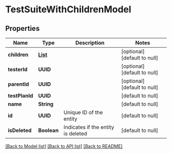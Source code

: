 # TestSuiteWithChildrenModel
## Properties

| Name | Type | Description | Notes |
|------------ | ------------- | ------------- | -------------|
| **children** | [**List**](TestSuiteWithChildrenModel.md) |  | [optional] [default to null] |
| **testerId** | **UUID** |  | [optional] [default to null] |
| **parentId** | **UUID** |  | [optional] [default to null] |
| **testPlanId** | **UUID** |  | [default to null] |
| **name** | **String** |  | [default to null] |
| **id** | **UUID** | Unique ID of the entity | [default to null] |
| **isDeleted** | **Boolean** | Indicates if the entity is deleted | [default to null] |

[[Back to Model list]](../README.md#documentation-for-models) [[Back to API list]](../README.md#documentation-for-api-endpoints) [[Back to README]](../README.md)

